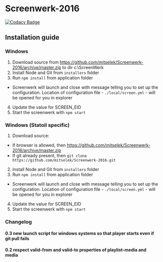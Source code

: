 # Screenwerk-2016
[![Codacy Badge](https://api.codacy.com/project/badge/Grade/e70ffe1eb0fb4886bf329b613ed3f263)](https://www.codacy.com/app/mihkel-putrinsh/Screenwerk-2016?utm_source=github.com&amp;utm_medium=referral&amp;utm_content=mitselek/Screenwerk-2016&amp;utm_campaign=Badge_Grade)

## Installation guide

### Windows
1. Download source from https://github.com/mitselek/Screenwerk-2016/archive/master.zip to dir c:\ScreenWerk
2. Install Node and Git from `installers` folder
3. Run `npm install` from application folder
  - Screenwerk will launch and close with message telling you to set up the configuration. Location of configuration file - `./local/screen.yml` -  will be opened for you in explorer
4. Update the value for SCREEN_EID
6. Start the screenwerk with `npm start`

### Windows (Statoil specific)

1. Download source:
  - If browser is allowed, then https://github.com/mitselek/Screenwerk-2016/archive/master.zip
  - If git already present, then `git clone https://github.com/mitselek/Screenwerk-2016.git`
2. Install Node and Git from `installers` folder
3. Run `npm install` from application folder
  - Screenwerk will launch and close with message telling you to set up the configuration. Location of configuration file - `./local/screen.yml` -  will be opened for you in explorer
4. Update the value for SCREEN_EID
6. Start the screenwerk with `npm start`


### Changelog

#### 0.3 new launch script for windows systems so that player starts even if git pull fails

#### 0.2 respect valid-from and valid-to properties of playlist-media and media
